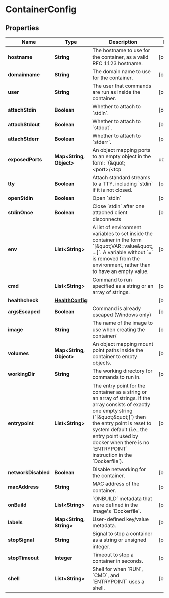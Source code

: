 
# ContainerConfig

## Properties
Name | Type | Description | Notes
------------ | ------------- | ------------- | -------------
**hostname** | **String** | The hostname to use for the container, as a valid RFC 1123 hostname. |  [optional]
**domainname** | **String** | The domain name to use for the container. |  [optional]
**user** | **String** | The user that commands are run as inside the container. |  [optional]
**attachStdin** | **Boolean** | Whether to attach to &#x60;stdin&#x60;. |  [optional]
**attachStdout** | **Boolean** | Whether to attach to &#x60;stdout&#x60;. |  [optional]
**attachStderr** | **Boolean** | Whether to attach to &#x60;stderr&#x60;. |  [optional]
**exposedPorts** | **Map&lt;String, Object&gt;** | An object mapping ports to an empty object in the form:  &#x60;{\&quot;&lt;port&gt;/&lt;tcp|udp|sctp&gt;\&quot;: {}}&#x60;  |  [optional]
**tty** | **Boolean** | Attach standard streams to a TTY, including &#x60;stdin&#x60; if it is not closed.  |  [optional]
**openStdin** | **Boolean** | Open &#x60;stdin&#x60; |  [optional]
**stdinOnce** | **Boolean** | Close &#x60;stdin&#x60; after one attached client disconnects |  [optional]
**env** | **List&lt;String&gt;** | A list of environment variables to set inside the container in the form &#x60;[\&quot;VAR&#x3D;value\&quot;, ...]&#x60;. A variable without &#x60;&#x3D;&#x60; is removed from the environment, rather than to have an empty value.  |  [optional]
**cmd** | **List&lt;String&gt;** | Command to run specified as a string or an array of strings.  |  [optional]
**healthcheck** | [**HealthConfig**](HealthConfig.md) |  |  [optional]
**argsEscaped** | **Boolean** | Command is already escaped (Windows only) |  [optional]
**image** | **String** | The name of the image to use when creating the container/  |  [optional]
**volumes** | **Map&lt;String, Object&gt;** | An object mapping mount point paths inside the container to empty objects.  |  [optional]
**workingDir** | **String** | The working directory for commands to run in. |  [optional]
**entrypoint** | **List&lt;String&gt;** | The entry point for the container as a string or an array of strings.  If the array consists of exactly one empty string (&#x60;[\&quot;\&quot;]&#x60;) then the entry point is reset to system default (i.e., the entry point used by docker when there is no &#x60;ENTRYPOINT&#x60; instruction in the &#x60;Dockerfile&#x60;).  |  [optional]
**networkDisabled** | **Boolean** | Disable networking for the container. |  [optional]
**macAddress** | **String** | MAC address of the container. |  [optional]
**onBuild** | **List&lt;String&gt;** | &#x60;ONBUILD&#x60; metadata that were defined in the image&#39;s &#x60;Dockerfile&#x60;.  |  [optional]
**labels** | **Map&lt;String, String&gt;** | User-defined key/value metadata. |  [optional]
**stopSignal** | **String** | Signal to stop a container as a string or unsigned integer.  |  [optional]
**stopTimeout** | **Integer** | Timeout to stop a container in seconds. |  [optional]
**shell** | **List&lt;String&gt;** | Shell for when &#x60;RUN&#x60;, &#x60;CMD&#x60;, and &#x60;ENTRYPOINT&#x60; uses a shell.  |  [optional]



